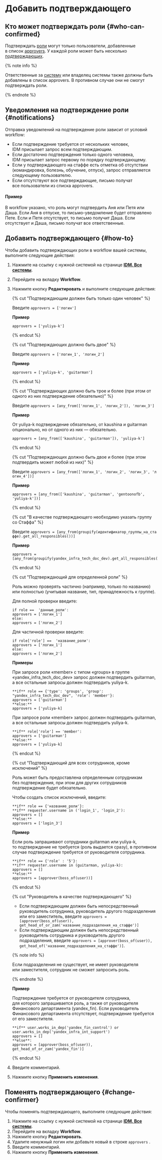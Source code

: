 # Добавить подтверждающего

## Кто может подтверждать роли {#who-can-confirmed}

Подтверждать [роли](https://doc.yandex-team.ru/idm/idm-guide/entities/user-role.html) могут только пользователи, добавленные в список [approvers](https://doc.yandex-team.ru/idm/idm-guide/entities/workflow.html). У каждой роли может быть несколько [подтверждающих](https://doc.yandex-team.ru/idm/idm-guide/entities/confirmer.html).

{% note info %}

Ответственные за [систему](https://doc.yandex-team.ru/idm/idm-guide/entities/system.html) или владелец системы также должны быть добавлены в список approvers. В противном случае они не смогут подтверждать роли.

{% endnote %}

## Уведомления на подтверждение роли {#notifications}

Отправка уведомлений на подтверждение роли зависит от условий workflow:
- Если подтверждение требуется от нескольких человек, IDM присылает запрос всем подтверждающим.
- Если достаточно подтверждения только одного человека, IDM присылает запрос первому по порядку подтверждающему.
- Если у подтверждающего на стаффе есть отметка об отсутствии (командировка, болезнь, обучение, отпуск), запрос отправляется следующему пользователю.
- Если отсутствуют все подтверждающие, письмо получат все пользователи из списка approvers.

#### Пример 

В workflow указано, что роль могут подтвердить Аня или Петя или Даша. Если Аня в отпуске, то письмо-уведомление будет отправлено Пете. Если и Петя отсутствует, то письмо получит Даша. Если отсутствует и Даша, письмо получат все ответственные.

## Добавить подтверждающего {#how-to}

Чтобы добавить подтверждающих роли в workflow вашей системы, выполните следующие действия:

1. Нажмите на ссылку с нужной системой на странице [**IDM. Все системы**](https://idm.yandex-team.ru/systems).
1. Перейдите на вкладку **Workflow**.
1. Нажмите кнопку **Редактировать** и выполните следующие действия:

   {% cut "Подтверждающим должен быть только один человек" %}
   
    Введите `approvers = ['логин']`

    **Пример**
    
    ```
    approvers = ['yuliya-k']
    ```
    {% endcut %}
	
	{% cut "Подтверждающих должно быть двое" %}
    
    Введите `approvers = ['логин_1', 'логин_2']`
	
    **Пример**
    ```
    approvers = ['yuliya-k', 'guitarman']
    ```
    {% endcut %}
	
	{% cut "Подтверждающих должно быть трое и более (при этом от одного из них подтверждение обязательно)" %}
    
    Введите `approvers = [any_from(['логин_1', 'логин_2']), 'логин_3']`
	
    **Пример**
    
    От yuliya-k подтверждение обязательно, от kaushina и guitarman опционально, но от одного из них — обязательно.
    
    ```
    approvers = [any_from(['kaushina', 'guitarman']), 'yuliya-k']
    ```
    {% endcut %}
	
	{% cut "Подтверждающих должно быть двое и более (при этом подтвердить может любой из них)" %}
    
    Введите `approvers = [any_from(['логин_1', 'логин_2', 'логин_3', 'логин_4'])]`
	
    **Пример**
    ```
    approvers = [any_from(['kaushina', 'guitarman', 'gentoonofb', 'yuliya-k'])]
    ```
    {% endcut %}
	
	{% cut "В качестве подтверждающего необходимо указать группу со Cтаффа" %}
    
    Введите `approvers = [any_from(groupify(идентификатор_группы_на_стаффе).get_all_responsibles())]`
	
    **Пример**
    ```
    approvers = [any_from(groupify(yandex_infra_tech_doc_dev).get_all_responsibles())]
    ```
    {% endcut %}
	
	{% cut "Подтверждающий для определенной роли" %}
    
    Роль можно проверять частично (например, только по названию) или полностью (учитывая название, тип, принадлежность к группе).
    
    Для полной проверки введите:
    ```
    if role ==  'данные_роли':
    approvers = ['логин_1']
    else:
    approvers = ['логин_2']
    ```
    Для частичной проверки введите:
    ```
    if role['role'] ==  'название_роли':
    approvers = ['логин_1']
    else:
    approvers = ['логин_2']
    ```
    
    **Примеры**
    
    При запросе роли «member» с типом «groups» в группе «yandex_infra_tech_doc_dev» запрос должен подтвердить guitarman, а все остальные запросы должен подтвердить yuliya-k.
    
    ```
    **if** role == {'type': 'groups', 'group': "yandex_infra_tech_doc_dev", 'role': 'member'}:
    approvers = ['guitarman']
    **else:**
    approvers = ['yuliya-k]
    ```
    
    При запросе роли «member» запрос должен подтвердить guitarman, а все остальные запросы должен подтвердить yuliya-k.
    ```
    **if** role['role'] == 'member':
    approvers = ['guitarman']
    **else:**
    approvers = ['yuliya-k]
    ```
    {% endcut %}
	
	{% cut "Подтверждающий для всех сотрудников, кроме исключений" %}
    
    Роль может быть предоставлена определенным сотрудникам без подтверждения, при этом для других сотрудников подтверждение будет обязательно.
	
    Чтобы создать список исключений, введите:
    
    ```
    **if** role == {'название_роли'}:
    **if** requester.username in ('login_1', 'login_2'):
    approvers = []
    **else:**
    approvers = ['login_3']
    ```
    
    **Пример**
    
    Если роль запрашивают сотрудники guitarman или yuliya-k, то подтверждение не требуется (роль выдается сразу), в противном случае подтверждение требуется от руководителя сотрудника.
    ```
    **if** role == {'role' : '5'}:
    **if** requester.username in (guitarman, yuliya-k):
    approvers = []
    **else:**
    approvers = [approver(boss_of(user))]
    ```
    {% endcut %}
	
	{% cut "Руководитель в качестве подтверждающего" %}
    
    - Если подтверждающим должен быть непосредственный руководитель сотрудника, руководитель другого подразделения или его заместитель, введите `approvers = [approver(boss_of(user)), get_head_of_or_zam('название_подразделения_на_стаффе')]`
    - Если подтверждающим должен быть непосредственный руководитель сотрудника и руководитель другого подразделения, введите `approvers = [approver(boss_of(user)), get_head_of('название_подразделения_на_стаффе')]`.
	
    {% note info %}
    
    Если подразделения не существует, не имеет руководителя или заместителя, сотрудник не сможет запросить роль.
    
    {% endnote %}
    
    **Пример**
    
    Подтверждение требуется от руководителя сотрудника, для которого запрашивается роль, а также от руководителя Финансового департамента (yandex_fin). Если руководитель Финансового департамента отсутствует, подтверждение требуется от его заместителя.
    ```
    **if** user.works_in_dep('yandex_fin_control') or user.works_in_dep('yandex_infra_int_support')
    approvers = []
    **else**:
    approvers = [approver(boss_of(user)), get_head_of_or_zam('yandex_fin')]
    ```
	
	{% endcut %}
    
1. Введите комментарий.
1. Нажмите кнопку **Применить изменения**.

## Поменять подтверждающего {#change-confirmer}

Чтобы поменять подтверждающего, выполните следующие действия:

1. Нажмите на ссылку с нужной системой на странице [**IDM. Все системы**](https://idm.yandex-team.ru/systems).
1. Перейдите на вкладку **Workflow**.
1. Нажмите кнопку **Редактировать**.
1. Удалите ненужный логин или добавьте новый в строке `approvers` .
1. Введите комментарий.
1. Нажмите кнопку **Применить изменения**.

